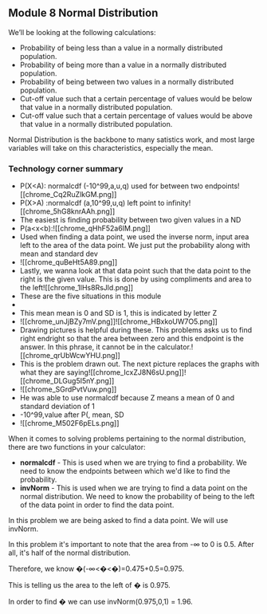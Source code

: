 
## Module 8 Normal Distribution

We’ll be looking at the following calculations:

- Probability of being less than a value in a normally distributed population.
- Probability of being more than a value in a normally distributed population.
- Probability of being between two values in a normally distributed population.
- Cut-off value such that a certain percentage of values would be below that value in a normally distributed population.
- Cut-off value such that a certain percentage of values would be above that value in a normally distributed population.

Normal Distribution is the backbone to many satistics work, and most large variables will take on this characteristics, especially the mean.

### Technology corner summary
- P(X<A): normalcdf (-10^99,a,u,q)  used for between two endpoints![[chrome_Cq2RuZlkGM.png]]
- P(X>A) :normalcdf (a,10^99,u,q) left point to infinity![[chrome_5hG8knrAAh.png]]
- The easiest is finding probability between two given values in a ND
- P(a<x<b):![[chrome_qHhF52a6IM.png]]
- Used when finding a data point, we used the inverse norm, input area left to the area of the data point. We just put the probability along with mean and standard dev
- ![[chrome_quBeHt5A89.png]]
- Lastly, we wanna look at that data point such that the data point to the right is the given value. This is done by using compliments and area to the left![[chrome_1lHs8RsJld.png]]
- These are the five situations in this module
- 
- This mean mean is 0 and SD is 1, this is indicated by letter Z
- ![[chrome_unJjBZy7mV.png]]![[chrome_HBxkoUW7O5.png]]
- Drawing pictures is helpful during these. This problems asks us to find right endright so that the area between zero and this endpoint is the answer. In this phrase, it cannot be in the calculator.![[chrome_qrUbWcwYHU.png]]
- This is the problem drawn out.  The next picture replaces the graphs with what they are saying![[chrome_IcxZJ8N6sU.png]]![[chrome_DLGug5I5nY.png]]
- ![[chrome_SGrdPvtVuw.png]]
- He was able to use normalcdf because Z means a mean of 0 and standard deviation of 1
- -10^99,value after  P(, mean, SD
- ![[chrome_M502F6pELs.png]]

When it comes to solving problems pertaining to the normal distribution, there are two functions in your calculator:

- **normalcdf** - This is used when we are trying to find a probability. We need to know the endpoints between which we'd like to find the probability.
- **invNorm** - This is used when we are trying to find a data point on the normal distribution. We need to know the probability of being to the left of the data point in order to find the data point.

In this problem we are being asked to find a data point. We will use invNorm.  
  
In this problem it's important to note that the area from -∞ to 0 is 0.5. After all, it's half of the normal distribution.  
  
Therefore, we know �(-∞<�<�)=0.475+0.5=0.975.  
  
This is telling us the area to the left of � is 0.975.  
  
In order to find � we can use invNorm(0.975,0,1) = 1.96.